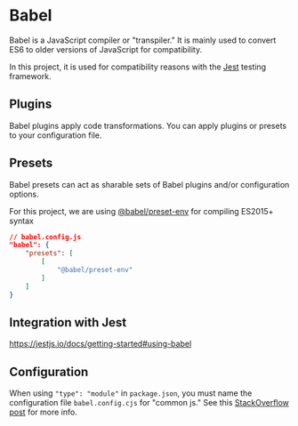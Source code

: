 # Babel

Babel is a JavaScript compiler or "transpiler." It is mainly used to convert
ES6 to older versions of JavaScript for compatibility.

In this project, it is used for compatibility reasons with the [Jest](todo) testing framework.

## Plugins

Babel plugins apply code transformations. You can apply plugins or presets to your configuration file.

## Presets

Babel presets can act as sharable sets of Babel plugins and/or configuration options.

For this project, we are using [@babel/preset-env]() for compiling ES2015+ syntax

```json
// babel.config.js
"babel": {
    "presets": [
        [
            "@babel/preset-env"
        ]
    ]
}
```

## Integration with Jest

https://jestjs.io/docs/getting-started#using-babel

## Configuration

When using `"type": "module"` in `package.json`, you must name the configuration file `babel.config.cjs` for "common js." See this [StackOverflow post](https://stackoverflow.com/questions/61146112/error-while-loading-config-you-appear-to-be-using-a-native-ecmascript-module-c) for more info.
